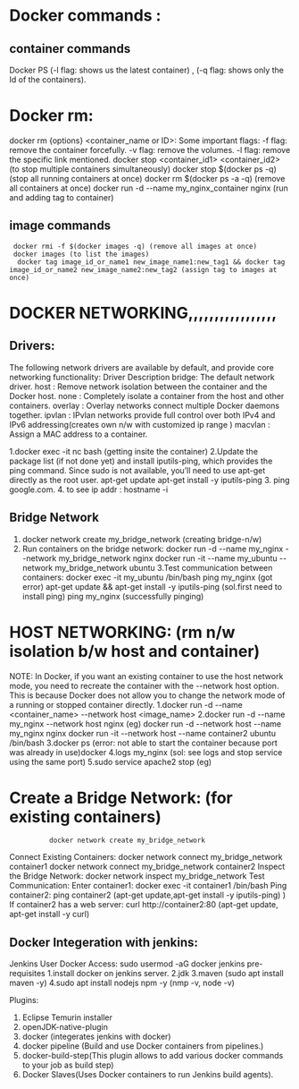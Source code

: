 # Docker commands :
## container commands
Docker PS (-l flag: shows us the latest container) , (-q flag: shows only the Id of the containers). 
# Docker rm:
  docker rm {options} <container_name or ID>:
  Some important flags:
      -f flag: remove the container forcefully.
       -v flag: remove the volumes.
      -l flag: remove the specific link mentioned.
 docker stop <container_id1> <container_id2> (to stop multiple containers simultaneously)
 docker stop $(docker ps -q)  (stop all running containers at once)
 docker rm $(docker ps -a -q) (remove all containers at once)
 docker run -d --name my_nginx_container nginx (run and adding tag to container)

 
 ## image commands
     docker rmi -f $(docker images -q) (remove all images at once)
     docker images (to list the images)
      docker tag image_id_or_name1 new_image_name1:new_tag1 && docker tag image_id_or_name2 new_image_name2:new_tag2 (assign tag to images at once)
# DOCKER NETWORKING,,,,,,,,,,,,,,,,,
## Drivers:
   The following network drivers are available by default, and provide core networking functionality:
   Driver	Description
   bridge:	The default network driver.
   host  :	Remove network isolation between the container and the Docker host.
   none :	Completely isolate a container from the host and other containers.
   overlay :	Overlay networks connect multiple Docker daemons together.
   ipvlan :	IPvlan networks provide full control over both IPv4 and IPv6 addressing(creates own n/w with customized ip range )
   macvlan :	Assign a MAC address to a container.
   
   1.docker exec -it nc bash (getting insite the container)
   2.Update the package list (if not done yet) and install iputils-ping, which provides the ping     command. Since sudo is not available, you’ll need to use apt-get directly as the root user.
         apt-get update
         apt-get install -y iputils-ping
   3. ping google.com.
   4. to see ip addr : hostname -i
   
   ##  Bridge Network
   1. docker network create my_bridge_network (creating bridge-n/w)
   2. Run containers on the bridge network:
           docker run -d --name my_nginx --network my_bridge_network nginx
           docker run -it --name my_ubuntu --network my_bridge_network ubuntu
   3.Test communication between containers:
           docker exec -it my_ubuntu /bin/bash
           ping my_nginx (got error)
           apt-get update && apt-get install -y iputils-ping (sol.first need to install ping)
           ping my_nginx (successfully pinging)

# HOST NETWORKING: (rm n/w isolation b/w host and container)
     
  NOTE: In Docker, if you want an existing container to use the host network mode, you need to recreate the container with the --network host option. This is because Docker does not allow you to change the network mode of a running or stopped container directly.
      1.docker run -d --name <container_name> --network host <image_name>
      2.docker run -d --name my_nginx --network host nginx (eg)
         docker run -d --network host --name my_nginx nginx
         docker run -it --network host --name container2 ubuntu /bin/bash
      3.docker ps (error: not able to start the container because port was already in use)docker 4.logs my_nginx (sol: see logs and stop service using the same port)
      5.sudo service apache2 stop (eg)
     
# Create a Bridge Network: (for existing containers)
              docker network create my_bridge_network
Connect Existing Containers:
              docker network connect my_bridge_network container1
              docker network connect my_bridge_network container2
Inspect the Bridge Network:
              docker network inspect my_bridge_network
Test Communication:
Enter container1:
               docker exec -it container1 /bin/bash
Ping container2:
               ping container2 (apt-get update,apt-get install -y iputils-ping)
)
If container2 has a web server:
             curl http://container2:80 (apt-get update, apt-get install -y curl)

## Docker Integeration with jenkins:
Jenkins User Docker Access:
    sudo usermod -aG docker jenkins
pre-requisites
1.install docker on jenkins server.
2.jdk
3.maven (sudo apt install maven -y)
4.sudo apt install nodejs npm -y (nmp -v, node -v)

Plugins:
 1. Eclipse Temurin installer
 2. openJDK-native-plugin
 3. docker (integerates jenkins with docker)
 4. docker pipeline (Build and use Docker containers from pipelines.)
 5. docker-build-step(This plugin allows to add various docker commands to your job as build step)
 6. Docker Slaves(Uses Docker containers to run Jenkins build agents).


    
    
    
    
    
    
    
    
    
    
    
    
    
    
    
    
    
    
    
    
    
    
    




   
 

            
 